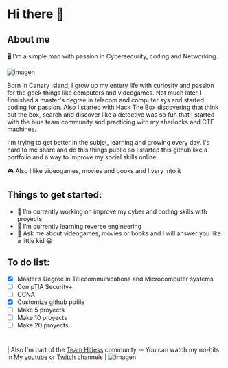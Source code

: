 # Hi there 👋

## About me
🖥️ I'm a simple man with passion in Cybersecurity, coding and Networking.

![imagen](https://external-content.duckduckgo.com/iu/?u=https%3A%2F%2Fmedia.tenor.com%2FDuThn51FjPcAAAAC%2Fnerd-emoji-nerd.gif&f=1&nofb=1&ipt=05a695b27486ed01342e2f21f26cc9763089df02839eb0ee633669178ef148a2&ipo=images)

Born in Canary Island, I grow up my entery life with curiosity and passion for the geek things like computers and videogames. Not much later I finnished a master's degree in telecom and computer sys and started coding for passion.
Also I started with Hack The Box discovering that think out the box, search and discover like a detective was so fun that I started with the blue team community and practicing with my sherlocks and CTF machines.

I'm trying to get better in the subjet, learning and growing every day. 
I's hard to me share and do this things public so I started this github like a portfolio and a way to improve my social skills online.

🎮 Also I like videogames, movies and books and I very into it


## Things to get started:

- 🔭 I’m currently working on improve my cyber and coding skills with proyects.
- 🌱 I’m currently learning reverse engineering
- 💬 Ask me about videogames, movies or books and I will answer you like a little kid 😀

## To do list:  
- [x] Master’s Degree in Telecommunications and Microcomputer systems
- [ ] CompTIA Security+
- [ ] CCNA
- [x] Customize github pofile
- [ ] Make 5 proyects
- [ ] Make 10 proyects
- [ ] Make 20 proyects

#

| Also I'm part of the [Team Hitless](https://www.teamhitless.com/) community -- You can watch my no-hits in [My youtube](https://www.youtube.com/@mista4_) or [Twitch](https://www.twitch.tv/mista4_) channels |
![imagen](https://github.com/user-attachments/assets/e0bc0878-a0e2-4bcc-88df-78e51f2edb09)
